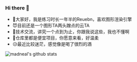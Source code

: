 ### Hi there 👋

- 🐣大家好，我是练习时长一年半的Reuebn，喜欢图形渲染引擎
- 😈目前还是一个图形TA两头蹭点的云TA
- 🙉技术交流，讲究一个点到为止，你跟我说这些，我也不懂啊
- 🥰仓库里都是便宜项目，你愿意来看，好温柔
- 😥最近比较迷茫，感觉像是喝了很烈的酒

![madneal's github stats](https://github-readme-stats.vercel.app/api?username=Reuben-Sun&show_icons=true&theme=radical)  
